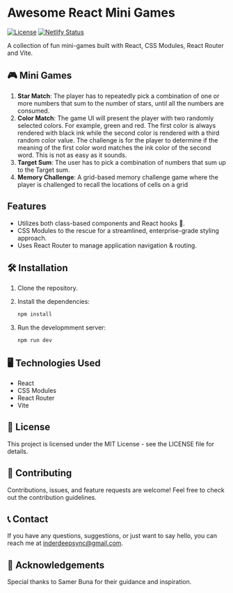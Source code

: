 # Awesome React Mini Games

[![License](https://img.shields.io/badge/license-MIT-blue.svg)](https://opensource.org/licenses/MIT)
[![Netlify Status](https://api.netlify.com/api/v1/badges/c28c8c31-67c1-4f56-88d3-6eb241294839/deploy-status)](https://app.netlify.com/sites/mini-games-sync/deploys)

A collection of fun mini-games built with React, CSS Modules, React Router and Vite.

## 🎮 Mini Games

1. **Star Match**: The player has to repeatedly pick a combination of one or more numbers that sum to the number of stars, until all the numbers are consumed.
2. **Color Match**: The game UI will present the player with two randomly selected colors. For example, green and red. The first color is always rendered with black 
ink while the second color is rendered with a third random color value. The challenge is for the player to determine if the meaning of the first color word 
matches the ink color of the second word. This is not as easy as it sounds.
3. **Target Sum**: The user has to pick a combination of numbers that sum up to the Target sum.
4. **Memory Challenge**: A grid-based memory challenge game where the player is challenged to recall the locations of cells on a grid

## Features

- Utilizes both class-based components and React hooks 🚀.
- CSS Modules to the rescue for a streamlined, enterprise-grade styling approach.
- Uses React Router to manage application navigation & routing.

## 🛠️ Installation

1. Clone the repository.
2. Install the dependencies:

   ```bash
   npm install
   
3. Run the developmment server:

    ```bash
    npm run dev  

## 🖥️ Technologies Used
- React
- CSS Modules
- React Router
- Vite

## 📄 License
This project is licensed under the MIT License - see the LICENSE file for details.

## 🤝 Contributing
Contributions, issues, and feature requests are welcome! Feel free to check out the contribution guidelines.

## 📞 Contact
If you have any questions, suggestions, or just want to say hello, you can reach me at inderdeepsync@gmail.com.

## 🌟 Acknowledgements
Special thanks to Samer Buna for their guidance and inspiration.
